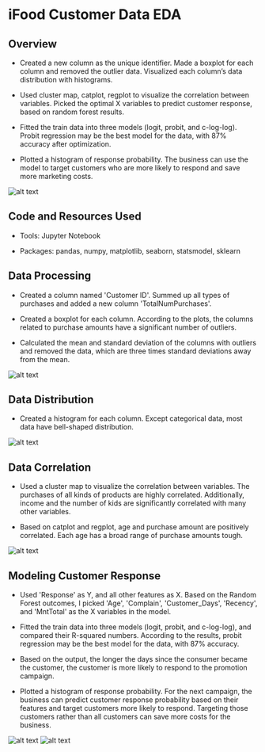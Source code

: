 # iFood Customer Data EDA

## Overview
- Created a new column as the unique identifier. Made a boxplot for each column and removed the outlier data. Visualized each column’s data distribution with histograms.

- Used cluster map, catplot, regplot to visualize the correlation between variables. Picked the optimal X variables to predict customer response, based on random forest results.

- Fitted the train data into three models (logit, probit, and c-log-log). Probit regression may be the best model for the data, with 87% accuracy after optimization.

- Plotted a histogram of response probability. The business can use the model to target customers who are more likely to respond and save more marketing costs.

![alt text](https://github.com/Doravado/ifood_customer_data/blob/main/image/important_feautres.png)

## Code and Resources Used
- Tools: Jupyter Notebook

- Packages: pandas, numpy, matplotlib, seaborn, statsmodel, sklearn

## Data Processing
- Created a column named 'Customer ID'. Summed up all types of purchases and added a new column 'TotalNumPurchases'.

- Created a boxplot for each column. According to the plots, the columns related to purchase amounts have a significant number of outliers.

- Calculated the mean and standard deviation of the columns with outliers and removed the data, which are three times standard deviations away from the mean.

![alt text](https://github.com/Doravado/ifood_customer_data/blob/main/image/boxplot.png)

## Data Distribution
- Created a histogram for each column. Except categorical data, most data have bell-shaped distribution.

![alt text](https://github.com/Doravado/ifood_customer_data/blob/main/image/datahisto.png)

## Data Correlation
- Used a cluster map to visualize the correlation between variables. The purchases of all kinds of products are highly correlated. Additionally, income and the number of kids are significantly correlated with many other variables.

- Based on catplot and regplot, age and purchase amount are positively correlated. Each age has a broad range of purchase amounts tough.

![alt text](https://github.com/Doravado/ifood_customer_data/blob/main/image/clustermap.png)

## Modeling Customer Response
- Used 'Response' as Y, and all other features as X. Based on the Random Forest outcomes, I picked 'Age', 'Complain', 'Customer_Days', 'Recency',  and 'MntTotal' as the X variables in the model.

- Fitted the train data into three models (logit, probit, and c-log-log), and compared their R-squared numbers. According to the results, probit regression may be the best model for the data, with 87% accuracy.

- Based on the output, the longer the days since the consumer became the customer, the customer is more likely to respond to the promotion campaign.

- Plotted a histogram of response probability. For the next campaign, the business can predict customer response probability based on their features and target customers more likely to respond. Targeting those customers rather than all customers can save more costs for the business.

![alt text](https://github.com/Doravado/ifood_customer_data/blob/main/image/confusion_matrix.png)
![alt text](https://github.com/Doravado/ifood_customer_data/blob/main/image/hist.png)
